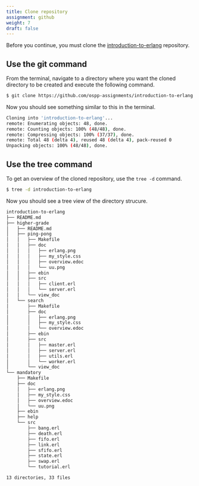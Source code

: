 ```yaml
---
title: Clone repository
assignment: github
weight: 7
draft: false
---
```


Before you continue, you must clone the [introduction-to-erlang][repo]
repository.

[repo]: https://github.com/ospp-assignments/introduction-to-erlang

## Use the git command

From the terminal, navigate to a directory where you want the cloned directory
to be created and execute the following command.

``` bash session 
$ git clone https://github.com/ospp-assignments/introduction-to-erlang
```

Now you should see something similar to this in the terminal.

``` bash session
Cloning into 'introduction-to-erlang'...
remote: Enumerating objects: 48, done.
remote: Counting objects: 100% (48/48), done.
remote: Compressing objects: 100% (37/37), done.
remote: Total 48 (delta 4), reused 48 (delta 4), pack-reused 0
Unpacking objects: 100% (48/48), done.
```

## Use the tree command

To get an overview of the cloned repository, use the `tree -d` command.

``` bash session
$ tree -d introduction-to-erlang
```

Now you should see a tree view of the directory strucure.

``` bash session
introduction-to-erlang
├── README.md
├── higher-grade
│   ├── README.md
│   ├── ping-pong
│   │   ├── Makefile
│   │   ├── doc
│   │   │   ├── erlang.png
│   │   │   ├── my_style.css
│   │   │   ├── overview.edoc
│   │   │   └── uu.png
│   │   ├── ebin
│   │   ├── src
│   │   │   ├── client.erl
│   │   │   └── server.erl
│   │   └── view_doc
│   └── search
│       ├── Makefile
│       ├── doc
│       │   ├── erlang.png
│       │   ├── my_style.css
│       │   └── overview.edoc
│       ├── ebin
│       ├── src
│       │   ├── master.erl
│       │   ├── server.erl
│       │   ├── utils.erl
│       │   └── worker.erl
│       └── view_doc
└── mandatory
    ├── Makefile
    ├── doc
    │   ├── erlang.png
    │   ├── my_style.css
    │   ├── overview.edoc
    │   └── uu.png
    ├── ebin
    ├── help
    └── src
        ├── bang.erl
        ├── death.erl
        ├── fifo.erl
        ├── link.erl
        ├── sfifo.erl
        ├── state.erl
        ├── swap.erl
        └── tutorial.erl

13 directories, 33 files
```
